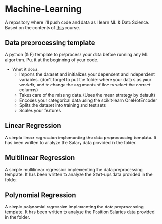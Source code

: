 # Machine-Learning
A repository where i'll push code and data as I learn ML &amp; Data Science. Based on the contents of [this](https://www.udemy.com/machinelearning/) course.

## Data preprocessing template
A python (& R) template to preprocess your data before running any ML algorithm. Put it at the beginning of your code.
* What it does:
  * Imports the dataset and initializes your dependent and independent variables. (don't forget to put the folder where your data s as your workdir, and to change the arguments of iloc to select the correct columns)
  * Takes care of the missing data. (Uses the mean strategy by default)
  * Encodes your categorical data using the scikit-learn OneHotEncoder
  * Splits the dataset into training and test sets
  * Scales your features
 
## Linear Regression 
A simple linear regression implementing the data preprocessing template. It has been written to analyze the Salary data provided in the folder. 

## Multilinear Regression 
A simple multilinear regression implementing the data preprocessing template. It has been written to analyze the Start-ups data provided in the folder. 

## Polynomial Regression 
A simple polynomial regression implementing the data preprocessing template. It has been written to analyze the Position Salaries data provided in the folder. 
  


